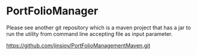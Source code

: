 # PortFolioManager

Please see another git repository which is a maven project that has a jar to run the utility from command line accepting file as input parameter.

https://github.com/jinsjoy/PortFolioManagementMaven.git
